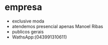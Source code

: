 # empresa
- exclusive moda
- atendemos presencial apenas Manoel Ribas
- publicos gerais
- WathsApp:(043991310611) 
